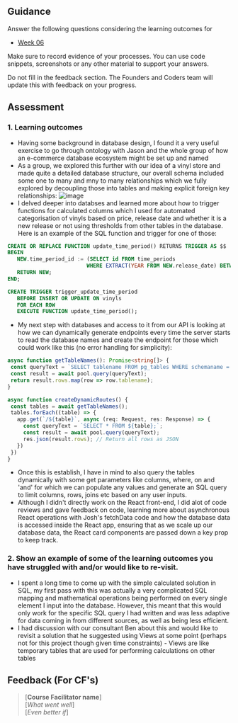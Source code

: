 ## Guidance
Answer the following questions considering the learning outcomes for
- [Week 06](https://learn.foundersandcoders.com/course/syllabus/developer/week06-project04-databases/learning-outcomes/)

Make sure to record evidence of your processes. You can use code snippets, screenshots or any other material to support your answers.

Do not fill in the feedback section. The Founders and Coders team will update this with feedback on your progress.

## Assessment
 ### 1. Learning outcomes
 * Having some background in database design, I found it a very useful exercise to go through ontology with Jason and the whole group of how an e-commerce database ecosystem might be set up and named
 * As a group, we explored this further with our idea of a vinyl store and made quite a detailed database structure, our overall schema included some one to many and mny to many relationships which we fully explored by decoupling those into tables and making explicit foreign key relationships:
 ![image](https://github.com/user-attachments/assets/d5f4b57a-10dc-4a54-8c54-47aef6ca6e92)
 * I delved deeper into databses and learned more about how to trigger functions for calculated columns which I used for automated categorisation of vinyls based on price, release date and whether it is a new release or not using thresholds from other tables in the database. Here is an example of the SQL function and trigger for one of those:
 ```sql
CREATE OR REPLACE FUNCTION update_time_period() RETURNS TRIGGER AS $$
BEGIN
    NEW.time_period_id := (SELECT id FROM time_periods
                          WHERE EXTRACT(YEAR FROM NEW.release_date) BETWEEN period_start AND period_end);
    RETURN NEW;
END;

CREATE TRIGGER trigger_update_time_period
    BEFORE INSERT OR UPDATE ON vinyls
    FOR EACH ROW
    EXECUTE FUNCTION update_time_period();
```
 * My next step with databases and access to it from our API is looking at how we can dynamically generate endpoints every time the server starts to read the database names and create the endpoint for those which could work like this (no error handling for simplicity):
 ```typescript
async function getTableNames(): Promise<string[]> {
  const queryText = `SELECT tablename FROM pg_tables WHERE schemaname = 'public';`;
  const result = await pool.query(queryText);
  return result.rows.map(row => row.tablename);
}

async function createDynamicRoutes() {
  const tables = await getTableNames();
  tables.forEach((table) => {
    app.get(`/${table}`, async (req: Request, res: Response) => {
      const queryText = `SELECT * FROM ${table};`;
      const result = await pool.query(queryText);
      res.json(result.rows); // Return all rows as JSON
    })
  })
}
```
 * Once this is establish, I have in mind to also query the tables dynamically with some get parameters like columns, where, on and 'and' for which we can populate any values and generate an SQL query to limit columns, rows, joins etc based on any user inputs.
 * Although I didn't directly work on the React front-end, I did alot of code reviews and gave feedback on code, learning more about asynchronous React operations with Josh's fetchData code and how the database data is accessed inside the React app, ensuring that as we scale up our database data, the React card components are passed down a key prop to keep track.

 ### 2. Show an example of some of the learning outcomes you have struggled with and/or would like to re-visit.
 * I spent a long time to come up with the simple calculated solution in SQL, my first pass with this was actually a very complicated SQL mapping and mathematical operations being performed on every single element I input into the database. However, this meant that this would only work for the specific SQL query I had written and was less adaptive for data coming in from different sources, as well as being less efficient.
 * I had discussion with our consultant Ben about this and would like to revisit a solution that he suggested using Views at some point (perhaps not for this project though given time constraints) - Views are like temporary tables that are used for performing calculations on other tables

## Feedback (For CF's)
> [**Course Facilitator name**]  
> [*What went well*]  
> [*Even better if*]
